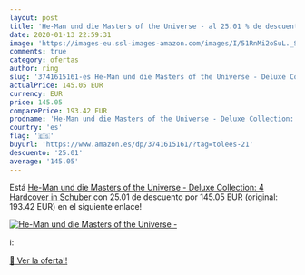 ```yaml
---
layout: post
title: 'He-Man und die Masters of the Universe - al 25.01 % de descuento'
date: 2020-01-13 22:59:31
image: 'https://images-eu.ssl-images-amazon.com/images/I/51RnMi2oSuL._SL200_.jpg'
comments: true
category: ofertas
author: ring
slug: '3741615161-es He-Man und die Masters of the Universe - Deluxe Collection:  4 Hardcover in Schuber '
actualPrice: 145.05 EUR
currency: EUR
price: 145.05
comparePrice: 193.42 EUR
prodname: 'He-Man und die Masters of the Universe - Deluxe Collection:  4 Hardcover in Schuber '
country: 'es'
flag: '🇪🇸'
buyurl: 'https://www.amazon.es/dp/3741615161/?tag=tolees-21'
descuento: '25.01'
average: '145.05'
---
```


Está [He-Man und die Masters of the Universe - Deluxe Collection:  4 Hardcover in Schuber ](https://www.amazon.es/dp/3741615161/?tag=tolees-21) con 25.01 de descuento por 145.05 EUR (original: 193.42 EUR) en el siguiente enlace!

[![He-Man und die Masters of the Universe -](https://images-eu.ssl-images-amazon.com/images/I/51RnMi2oSuL._SL200_.jpg)](https://www.amazon.es/dp/3741615161/?tag=tolees-21)

ℹ️:


[🛒 Ver la oferta!!](https://www.amazon.es/dp/3741615161/?tag=tolees-21)
